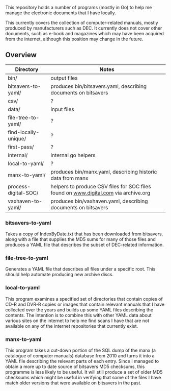 
This repository holds a number of programs (mostly in Go) to help me manage the electronic documents that I have locally.

This currently covers the collection of computer-related manuals, mostly produced by manufacturers such as DEC. It currently does not cover other documents, such as e-book and magazines which may have been acquired from the internet, although this position may change in the future.

## Overview ##

| Directory              | Notes
|------------------------|-------------------------------------------------------------------------------------------|
| bin/                   | output files
| bitsavers-to-yaml/     | produces bin/bitsavers.yaml, describing documents on bitsavers
| csv/                   | ?
| data/                  | input files
| file-tree-to-yaml/     | ?
| find-locally-unique/   | ?
| first-pass/            | ?
| internal/              | internal go helpers
| local-to-yaml/         | ?
| manx-to-yaml/          | produces bin/manx.yaml, describing historic data from manx
| process-digital-SOC/   | helpers to produce CSV files for SOC files found on www.digital.com via archive.org
| vaxhaven-to-yaml/      | produces bin/vaxhaven.yaml, describing documents on bitsavers



### bitsavers-to-yaml

Takes a copy of IndexByDate.txt that has been downloaded from bitsavers, along with a file that supplies the MD5 sums for many of those files and produces a YAML file that describes the subset of DEC-related information.

### file-tree-to-yaml

Generates a YAML file that describes all files under a specific root. This should help automate producing new archive discs.

### local-to-yaml

This program examines a specified set of directories that contain copies of CD-R and DVR-R copies or images that contain relevant manuals that I have collected over the years and builds up some YAML files describing the contents.
The intention is to combine this with other YAML data about various sites on the internet to help me find scans I have that are not available on any of the internet repositories that currently exist.

### manx-to-yaml

This program takes a cut-down portion of the SQL dump of the manx (a catalogue of computer manuals) database from 2010 and turns it into a YAML file describing the relevant parts of each entry. Since I managed to obtain a more up to date source of bitsavers MD5 checksums, this programme is less likely to be useful. It will still produce a set of older MD5 checksums which might be useful in verifying that some of the files I have match older versions that were available on bitsavers in the past.

